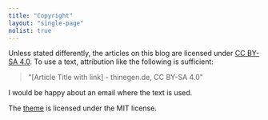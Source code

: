 ```yaml
---
title: "Copyright"
layout: "single-page"
nolist: true
---
```


Unless stated differently, the articles on this blog are licensed under [CC BY-SA 4.0](https://creativecommons.org/licenses/by-sa/4.0/). To use a text, attribution like the following is sufficient:

> "[Article Title with link] - thinegen.de, CC BY-SA 4.0"

I would be happy about an email where the text is used.

The [theme](https://github.com/thinegen/hugo-schwarz) is licensed under the MIT license.
